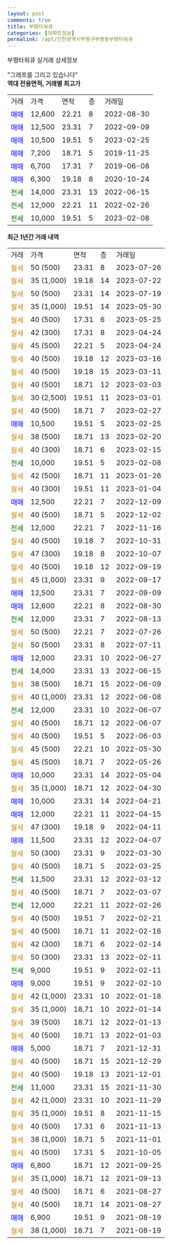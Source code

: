 ```yaml
---
layout: post
comments: true
title: 부평타워큐
categories: [아파트정보]
permalink: /apt/인천광역시부평구부평동부평타워큐
---
```


부평타워큐 실거래 상세정보

<script type="text/javascript">
  google.charts.load('current', {'packages':['line', 'corechart']});
  google.charts.setOnLoadCallback(drawChart);

  function drawChart() {
    var data = new google.visualization.DataTable();
    data.addColumn('date', '거래일');
    data.addColumn('number', "매매");
    data.addColumn('number', "전세");
    data.addColumn('number', "전매");

    data.addRows([[new Date(Date.parse("2023-07-26")), null, null, null], [new Date(Date.parse("2023-07-22")), null, null, null], [new Date(Date.parse("2023-07-19")), null, null, null], [new Date(Date.parse("2023-05-30")), null, null, null], [new Date(Date.parse("2023-05-25")), null, null, null], [new Date(Date.parse("2023-04-24")), null, null, null], [new Date(Date.parse("2023-04-24")), null, null, null], [new Date(Date.parse("2023-03-16")), null, null, null], [new Date(Date.parse("2023-03-11")), null, null, null], [new Date(Date.parse("2023-03-03")), null, null, null], [new Date(Date.parse("2023-03-01")), null, null, null], [new Date(Date.parse("2023-02-27")), null, null, null], [new Date(Date.parse("2023-02-25")), 10500, null, null], [new Date(Date.parse("2023-02-20")), null, null, null], [new Date(Date.parse("2023-02-15")), null, null, null], [new Date(Date.parse("2023-02-08")), null, 10000, null], [new Date(Date.parse("2023-01-26")), null, null, null], [new Date(Date.parse("2023-01-04")), null, null, null], [new Date(Date.parse("2022-12-09")), 12500, null, null], [new Date(Date.parse("2022-12-02")), null, null, null], [new Date(Date.parse("2022-11-16")), null, 12000, null], [new Date(Date.parse("2022-10-31")), null, null, null], [new Date(Date.parse("2022-10-07")), null, null, null], [new Date(Date.parse("2022-09-19")), null, null, null], [new Date(Date.parse("2022-09-17")), null, null, null], [new Date(Date.parse("2022-09-09")), 12500, null, null], [new Date(Date.parse("2022-08-30")), 12600, null, null], [new Date(Date.parse("2022-08-13")), null, 12000, null], [new Date(Date.parse("2022-07-26")), null, null, null], [new Date(Date.parse("2022-07-11")), null, null, null], [new Date(Date.parse("2022-06-27")), 12000, null, null], [new Date(Date.parse("2022-06-15")), null, 14000, null], [new Date(Date.parse("2022-06-09")), null, null, null], [new Date(Date.parse("2022-06-08")), null, null, null], [new Date(Date.parse("2022-06-07")), null, 12000, null], [new Date(Date.parse("2022-06-07")), null, null, null], [new Date(Date.parse("2022-06-03")), null, null, null], [new Date(Date.parse("2022-05-30")), null, null, null], [new Date(Date.parse("2022-05-26")), null, null, null], [new Date(Date.parse("2022-05-04")), 10000, null, null], [new Date(Date.parse("2022-04-30")), null, null, null], [new Date(Date.parse("2022-04-21")), 10000, null, null], [new Date(Date.parse("2022-04-15")), 12000, null, null], [new Date(Date.parse("2022-04-11")), null, null, null], [new Date(Date.parse("2022-04-07")), 11500, null, null], [new Date(Date.parse("2022-03-30")), null, null, null], [new Date(Date.parse("2022-03-25")), null, null, null], [new Date(Date.parse("2022-03-12")), null, 11500, null], [new Date(Date.parse("2022-03-07")), null, null, null], [new Date(Date.parse("2022-02-26")), null, 12000, null], [new Date(Date.parse("2022-02-21")), null, null, null], [new Date(Date.parse("2022-02-16")), null, null, null], [new Date(Date.parse("2022-02-14")), null, null, null], [new Date(Date.parse("2022-02-11")), null, null, null], [new Date(Date.parse("2022-02-11")), null, 9000, null], [new Date(Date.parse("2022-02-10")), 9000, null, null], [new Date(Date.parse("2022-01-18")), null, null, null], [new Date(Date.parse("2022-01-14")), null, null, null], [new Date(Date.parse("2022-01-13")), null, null, null], [new Date(Date.parse("2022-01-03")), null, null, null], [new Date(Date.parse("2021-12-31")), 5000, null, null], [new Date(Date.parse("2021-12-29")), null, null, null], [new Date(Date.parse("2021-12-01")), null, null, null], [new Date(Date.parse("2021-11-30")), null, 11000, null], [new Date(Date.parse("2021-11-29")), null, null, null], [new Date(Date.parse("2021-11-15")), null, null, null], [new Date(Date.parse("2021-11-13")), null, null, null], [new Date(Date.parse("2021-11-01")), null, null, null], [new Date(Date.parse("2021-10-05")), null, null, null], [new Date(Date.parse("2021-09-25")), 6800, null, null], [new Date(Date.parse("2021-09-13")), null, null, null], [new Date(Date.parse("2021-08-27")), null, null, null], [new Date(Date.parse("2021-08-27")), null, null, null], [new Date(Date.parse("2021-08-19")), 6900, null, null], [new Date(Date.parse("2021-08-19")), null, null, null]]);

    var options = {
      hAxis: {
        format: 'yyyy/MM/dd'
      },    
      lineWidth: 0,
      pointsVisible: true,    
      title: '최근 1년간 유형별 실거래가 분포',
      legend: { position: 'bottom' }
    };

    var formatter = new google.visualization.NumberFormat({pattern:'###,###'} );
    formatter.format(data, 1);
    formatter.format(data, 2);
    
    setTimeout(function() {
        var chart = new google.visualization.LineChart(document.getElementById('columnchart_material'));
        chart.draw(data, (options));
        document.getElementById('loading').style.display = 'none';
    }, 200);
  }
</script>


<div id="loading" style="z-index:20; display: block; margin-left: 0px">"그래프를 그리고 있습니다"</div>
<div id="columnchart_material" style="width: 95%; margin-left: 0px; display: block"></div>
<!-- contents start -->
<b>역대 전용면적, 거래별 최고가</b>
<table class="sortable">
    <tr>
      <td>거래</td>
      <td>가격</td>
      <td>면적</td>
      <td>층</td>
      <td>거래일</td>
    </tr>
        <tr>
          <td><a style="color: blue">매매</a></td>
          <td>12,600</td>
          <td>22.21</td>
          <td>8</td>
          <td>2022-08-30</td>
        </tr>            <tr>
          <td><a style="color: blue">매매</a></td>
          <td>12,500</td>
          <td>23.31</td>
          <td>7</td>
          <td>2022-09-09</td>
        </tr>            <tr>
          <td><a style="color: blue">매매</a></td>
          <td>10,500</td>
          <td>19.51</td>
          <td>5</td>
          <td>2023-02-25</td>
        </tr>            <tr>
          <td><a style="color: blue">매매</a></td>
          <td>7,200</td>
          <td>18.71</td>
          <td>5</td>
          <td>2019-11-25</td>
        </tr>            <tr>
          <td><a style="color: blue">매매</a></td>
          <td>6,700</td>
          <td>17.31</td>
          <td>7</td>
          <td>2019-06-08</td>
        </tr>            <tr>
          <td><a style="color: blue">매매</a></td>
          <td>6,300</td>
          <td>19.18</td>
          <td>8</td>
          <td>2020-10-24</td>
        </tr>        
        <tr>
              <td><a style="color: darkgreen">전세</a></td>
              <td>14,000</td>
              <td>23.31</td>
              <td>13</td>
              <td>2022-06-15</td>
            </tr>            <tr>
              <td><a style="color: darkgreen">전세</a></td>
              <td>12,000</td>
              <td>22.21</td>
              <td>11</td>
              <td>2022-02-26</td>
            </tr>            <tr>
              <td><a style="color: darkgreen">전세</a></td>
              <td>10,000</td>
              <td>19.51</td>
              <td>5</td>
              <td>2023-02-08</td>
            </tr>        
    
</table>

<b>최근 1년간 거래 내역</b>

<table class="sortable">
    <tr>
      <td>거래</td>
      <td>가격</td>
      <td>면적</td>
      <td>층</td>
      <td>거래일</td>
    </tr>
    <tr>
      <td><a style="color: darkgoldenrod">월세</a></td>
      <td>50 (500)</td>
      <td>23.31</td>
      <td>8</td>
      <td>2023-07-26</td>
    </tr>          <tr>
      <td><a style="color: darkgoldenrod">월세</a></td>
      <td>35 (1,000)</td>
      <td>19.18</td>
      <td>14</td>
      <td>2023-07-22</td>
    </tr>          <tr>
      <td><a style="color: darkgoldenrod">월세</a></td>
      <td>50 (500)</td>
      <td>23.31</td>
      <td>14</td>
      <td>2023-07-19</td>
    </tr>          <tr>
      <td><a style="color: darkgoldenrod">월세</a></td>
      <td>35 (1,000)</td>
      <td>19.51</td>
      <td>14</td>
      <td>2023-05-30</td>
    </tr>          <tr>
      <td><a style="color: darkgoldenrod">월세</a></td>
      <td>40 (500)</td>
      <td>17.31</td>
      <td>6</td>
      <td>2023-05-25</td>
    </tr>          <tr>
      <td><a style="color: darkgoldenrod">월세</a></td>
      <td>42 (300)</td>
      <td>17.31</td>
      <td>8</td>
      <td>2023-04-24</td>
    </tr>          <tr>
      <td><a style="color: darkgoldenrod">월세</a></td>
      <td>45 (500)</td>
      <td>22.21</td>
      <td>5</td>
      <td>2023-04-24</td>
    </tr>          <tr>
      <td><a style="color: darkgoldenrod">월세</a></td>
      <td>40 (500)</td>
      <td>19.18</td>
      <td>12</td>
      <td>2023-03-16</td>
    </tr>          <tr>
      <td><a style="color: darkgoldenrod">월세</a></td>
      <td>40 (500)</td>
      <td>19.18</td>
      <td>15</td>
      <td>2023-03-11</td>
    </tr>          <tr>
      <td><a style="color: darkgoldenrod">월세</a></td>
      <td>40 (500)</td>
      <td>18.71</td>
      <td>12</td>
      <td>2023-03-03</td>
    </tr>          <tr>
      <td><a style="color: darkgoldenrod">월세</a></td>
      <td>30 (2,500)</td>
      <td>19.51</td>
      <td>11</td>
      <td>2023-03-01</td>
    </tr>          <tr>
      <td><a style="color: darkgoldenrod">월세</a></td>
      <td>40 (500)</td>
      <td>18.71</td>
      <td>7</td>
      <td>2023-02-27</td>
    </tr>          <tr>
      <td><a style="color: blue">매매</a></td>
      <td>10,500</td>
      <td>19.51</td>
      <td>5</td>
      <td>2023-02-25</td>
    </tr>          <tr>
      <td><a style="color: darkgoldenrod">월세</a></td>
      <td>38 (500)</td>
      <td>18.71</td>
      <td>13</td>
      <td>2023-02-20</td>
    </tr>          <tr>
      <td><a style="color: darkgoldenrod">월세</a></td>
      <td>40 (300)</td>
      <td>18.71</td>
      <td>6</td>
      <td>2023-02-15</td>
    </tr>          <tr>
      <td><a style="color: darkgreen">전세</a></td>
      <td>10,000</td>
      <td>19.51</td>
      <td>5</td>
      <td>2023-02-08</td>
    </tr>          <tr>
      <td><a style="color: darkgoldenrod">월세</a></td>
      <td>42 (500)</td>
      <td>18.71</td>
      <td>11</td>
      <td>2023-01-26</td>
    </tr>          <tr>
      <td><a style="color: darkgoldenrod">월세</a></td>
      <td>40 (300)</td>
      <td>19.51</td>
      <td>11</td>
      <td>2023-01-04</td>
    </tr>          <tr>
      <td><a style="color: blue">매매</a></td>
      <td>12,500</td>
      <td>22.21</td>
      <td>7</td>
      <td>2022-12-09</td>
    </tr>          <tr>
      <td><a style="color: darkgoldenrod">월세</a></td>
      <td>40 (500)</td>
      <td>18.71</td>
      <td>5</td>
      <td>2022-12-02</td>
    </tr>          <tr>
      <td><a style="color: darkgreen">전세</a></td>
      <td>12,000</td>
      <td>22.21</td>
      <td>7</td>
      <td>2022-11-16</td>
    </tr>          <tr>
      <td><a style="color: darkgoldenrod">월세</a></td>
      <td>40 (500)</td>
      <td>19.18</td>
      <td>7</td>
      <td>2022-10-31</td>
    </tr>          <tr>
      <td><a style="color: darkgoldenrod">월세</a></td>
      <td>47 (300)</td>
      <td>19.18</td>
      <td>8</td>
      <td>2022-10-07</td>
    </tr>          <tr>
      <td><a style="color: darkgoldenrod">월세</a></td>
      <td>40 (500)</td>
      <td>19.18</td>
      <td>12</td>
      <td>2022-09-19</td>
    </tr>          <tr>
      <td><a style="color: darkgoldenrod">월세</a></td>
      <td>45 (1,000)</td>
      <td>23.31</td>
      <td>9</td>
      <td>2022-09-17</td>
    </tr>          <tr>
      <td><a style="color: blue">매매</a></td>
      <td>12,500</td>
      <td>23.31</td>
      <td>7</td>
      <td>2022-09-09</td>
    </tr>          <tr>
      <td><a style="color: blue">매매</a></td>
      <td>12,600</td>
      <td>22.21</td>
      <td>8</td>
      <td>2022-08-30</td>
    </tr>          <tr>
      <td><a style="color: darkgreen">전세</a></td>
      <td>12,000</td>
      <td>23.31</td>
      <td>7</td>
      <td>2022-08-13</td>
    </tr>          <tr>
      <td><a style="color: darkgoldenrod">월세</a></td>
      <td>50 (500)</td>
      <td>22.21</td>
      <td>7</td>
      <td>2022-07-26</td>
    </tr>          <tr>
      <td><a style="color: darkgoldenrod">월세</a></td>
      <td>50 (500)</td>
      <td>23.31</td>
      <td>8</td>
      <td>2022-07-11</td>
    </tr>          <tr>
      <td><a style="color: blue">매매</a></td>
      <td>12,000</td>
      <td>23.31</td>
      <td>10</td>
      <td>2022-06-27</td>
    </tr>          <tr>
      <td><a style="color: darkgreen">전세</a></td>
      <td>14,000</td>
      <td>23.31</td>
      <td>13</td>
      <td>2022-06-15</td>
    </tr>          <tr>
      <td><a style="color: darkgoldenrod">월세</a></td>
      <td>38 (500)</td>
      <td>18.71</td>
      <td>15</td>
      <td>2022-06-09</td>
    </tr>          <tr>
      <td><a style="color: darkgoldenrod">월세</a></td>
      <td>40 (1,000)</td>
      <td>23.31</td>
      <td>12</td>
      <td>2022-06-08</td>
    </tr>          <tr>
      <td><a style="color: darkgreen">전세</a></td>
      <td>12,000</td>
      <td>23.31</td>
      <td>10</td>
      <td>2022-06-07</td>
    </tr>          <tr>
      <td><a style="color: darkgoldenrod">월세</a></td>
      <td>40 (500)</td>
      <td>18.71</td>
      <td>12</td>
      <td>2022-06-07</td>
    </tr>          <tr>
      <td><a style="color: darkgoldenrod">월세</a></td>
      <td>40 (500)</td>
      <td>19.51</td>
      <td>5</td>
      <td>2022-06-03</td>
    </tr>          <tr>
      <td><a style="color: darkgoldenrod">월세</a></td>
      <td>45 (500)</td>
      <td>22.21</td>
      <td>10</td>
      <td>2022-05-30</td>
    </tr>          <tr>
      <td><a style="color: darkgoldenrod">월세</a></td>
      <td>45 (500)</td>
      <td>18.71</td>
      <td>7</td>
      <td>2022-05-26</td>
    </tr>          <tr>
      <td><a style="color: blue">매매</a></td>
      <td>10,000</td>
      <td>23.31</td>
      <td>14</td>
      <td>2022-05-04</td>
    </tr>          <tr>
      <td><a style="color: darkgoldenrod">월세</a></td>
      <td>35 (1,000)</td>
      <td>18.71</td>
      <td>12</td>
      <td>2022-04-30</td>
    </tr>          <tr>
      <td><a style="color: blue">매매</a></td>
      <td>10,000</td>
      <td>23.31</td>
      <td>14</td>
      <td>2022-04-21</td>
    </tr>          <tr>
      <td><a style="color: blue">매매</a></td>
      <td>12,000</td>
      <td>22.21</td>
      <td>11</td>
      <td>2022-04-15</td>
    </tr>          <tr>
      <td><a style="color: darkgoldenrod">월세</a></td>
      <td>47 (300)</td>
      <td>19.18</td>
      <td>9</td>
      <td>2022-04-11</td>
    </tr>          <tr>
      <td><a style="color: blue">매매</a></td>
      <td>11,500</td>
      <td>23.31</td>
      <td>12</td>
      <td>2022-04-07</td>
    </tr>          <tr>
      <td><a style="color: darkgoldenrod">월세</a></td>
      <td>50 (300)</td>
      <td>23.31</td>
      <td>9</td>
      <td>2022-03-30</td>
    </tr>          <tr>
      <td><a style="color: darkgoldenrod">월세</a></td>
      <td>40 (500)</td>
      <td>18.71</td>
      <td>5</td>
      <td>2022-03-25</td>
    </tr>          <tr>
      <td><a style="color: darkgreen">전세</a></td>
      <td>11,500</td>
      <td>23.31</td>
      <td>12</td>
      <td>2022-03-12</td>
    </tr>          <tr>
      <td><a style="color: darkgoldenrod">월세</a></td>
      <td>40 (500)</td>
      <td>18.71</td>
      <td>7</td>
      <td>2022-03-07</td>
    </tr>          <tr>
      <td><a style="color: darkgreen">전세</a></td>
      <td>12,000</td>
      <td>22.21</td>
      <td>11</td>
      <td>2022-02-26</td>
    </tr>          <tr>
      <td><a style="color: darkgoldenrod">월세</a></td>
      <td>40 (500)</td>
      <td>19.51</td>
      <td>7</td>
      <td>2022-02-21</td>
    </tr>          <tr>
      <td><a style="color: darkgoldenrod">월세</a></td>
      <td>40 (500)</td>
      <td>18.71</td>
      <td>11</td>
      <td>2022-02-16</td>
    </tr>          <tr>
      <td><a style="color: darkgoldenrod">월세</a></td>
      <td>42 (300)</td>
      <td>18.71</td>
      <td>6</td>
      <td>2022-02-14</td>
    </tr>          <tr>
      <td><a style="color: darkgoldenrod">월세</a></td>
      <td>50 (300)</td>
      <td>23.31</td>
      <td>13</td>
      <td>2022-02-11</td>
    </tr>          <tr>
      <td><a style="color: darkgreen">전세</a></td>
      <td>9,000</td>
      <td>19.51</td>
      <td>9</td>
      <td>2022-02-11</td>
    </tr>          <tr>
      <td><a style="color: blue">매매</a></td>
      <td>9,000</td>
      <td>19.51</td>
      <td>9</td>
      <td>2022-02-10</td>
    </tr>          <tr>
      <td><a style="color: darkgoldenrod">월세</a></td>
      <td>42 (1,000)</td>
      <td>23.31</td>
      <td>10</td>
      <td>2022-01-18</td>
    </tr>          <tr>
      <td><a style="color: darkgoldenrod">월세</a></td>
      <td>35 (1,000)</td>
      <td>18.71</td>
      <td>10</td>
      <td>2022-01-14</td>
    </tr>          <tr>
      <td><a style="color: darkgoldenrod">월세</a></td>
      <td>39 (500)</td>
      <td>18.71</td>
      <td>12</td>
      <td>2022-01-13</td>
    </tr>          <tr>
      <td><a style="color: darkgoldenrod">월세</a></td>
      <td>40 (500)</td>
      <td>18.71</td>
      <td>13</td>
      <td>2022-01-03</td>
    </tr>          <tr>
      <td><a style="color: blue">매매</a></td>
      <td>5,000</td>
      <td>18.71</td>
      <td>7</td>
      <td>2021-12-31</td>
    </tr>          <tr>
      <td><a style="color: darkgoldenrod">월세</a></td>
      <td>40 (500)</td>
      <td>18.71</td>
      <td>15</td>
      <td>2021-12-29</td>
    </tr>          <tr>
      <td><a style="color: darkgoldenrod">월세</a></td>
      <td>40 (500)</td>
      <td>19.18</td>
      <td>13</td>
      <td>2021-12-01</td>
    </tr>          <tr>
      <td><a style="color: darkgreen">전세</a></td>
      <td>11,000</td>
      <td>23.31</td>
      <td>15</td>
      <td>2021-11-30</td>
    </tr>          <tr>
      <td><a style="color: darkgoldenrod">월세</a></td>
      <td>42 (1,000)</td>
      <td>23.31</td>
      <td>10</td>
      <td>2021-11-29</td>
    </tr>          <tr>
      <td><a style="color: darkgoldenrod">월세</a></td>
      <td>35 (1,000)</td>
      <td>19.51</td>
      <td>8</td>
      <td>2021-11-15</td>
    </tr>          <tr>
      <td><a style="color: darkgoldenrod">월세</a></td>
      <td>40 (500)</td>
      <td>17.31</td>
      <td>6</td>
      <td>2021-11-13</td>
    </tr>          <tr>
      <td><a style="color: darkgoldenrod">월세</a></td>
      <td>38 (1,000)</td>
      <td>18.71</td>
      <td>5</td>
      <td>2021-11-01</td>
    </tr>          <tr>
      <td><a style="color: darkgoldenrod">월세</a></td>
      <td>40 (500)</td>
      <td>17.31</td>
      <td>5</td>
      <td>2021-10-05</td>
    </tr>          <tr>
      <td><a style="color: blue">매매</a></td>
      <td>6,800</td>
      <td>18.71</td>
      <td>12</td>
      <td>2021-09-25</td>
    </tr>          <tr>
      <td><a style="color: darkgoldenrod">월세</a></td>
      <td>35 (1,000)</td>
      <td>18.71</td>
      <td>12</td>
      <td>2021-09-13</td>
    </tr>          <tr>
      <td><a style="color: darkgoldenrod">월세</a></td>
      <td>40 (500)</td>
      <td>18.71</td>
      <td>6</td>
      <td>2021-08-27</td>
    </tr>          <tr>
      <td><a style="color: darkgoldenrod">월세</a></td>
      <td>40 (500)</td>
      <td>18.71</td>
      <td>14</td>
      <td>2021-08-27</td>
    </tr>          <tr>
      <td><a style="color: blue">매매</a></td>
      <td>6,900</td>
      <td>19.51</td>
      <td>9</td>
      <td>2021-08-19</td>
    </tr>          <tr>
      <td><a style="color: darkgoldenrod">월세</a></td>
      <td>38 (1,000)</td>
      <td>18.71</td>
      <td>7</td>
      <td>2021-08-19</td>
    </tr>      </table>
<!-- contents end -->    

